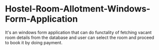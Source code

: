 # Hostel-Room-Allotment-Windows-Form-Application

It's an windows form application that can do functality of fetching vacant room details from the database and user can select the room and proceed to book it by doing payment.

